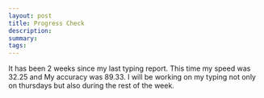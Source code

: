 ```yaml
---
layout: post
title: Progress Check 
description: 
summary: 
tags:
---
```


It has been 2 weeks since my last typing report. This time my speed was 32.25 and My accuracy was 89.33. I will be working on my typing not only on thursdays but also during the rest of the week.